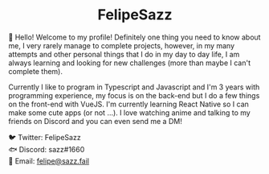 <h1 align="center">
  FelipeSazz
</h1>

👋 Hello! Welcome to my profile! Definitely one thing you need to know about me, I very rarely manage to complete projects, however, in my many attempts and other personal things that I do in my day to day life, I am always learning and looking for new challenges (more than maybe I can't complete them).

Currently I like to program in Typescript and Javascript and I'm 3 years with programming experience, my focus is on the back-end but I do a few things on the front-end with VueJS. I'm currently learning React Native so I can make some cute apps (or not ...). I love watching anime and talking to my friends on Discord and you can even send me a DM!

🐦 Twitter: FelipeSazz
<br>
🐟 Discord: sazz#1660
<br>
📩 Email: felipe@sazz.fail
